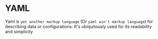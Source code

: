 # YAML

Yaml is `yet another markup language` (Or `yaml ain't markup language`) for describing data or configurations.
It's ubiquitously used for its readability and simplicity
